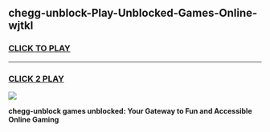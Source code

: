 
## chegg-unblock-Play-Unblocked-Games-Online-wjtkl
<h3>
<a href="https://premium76.site?title=chegg-unblock&ref=25A">CLICK TO PLAY</a></h3>
<hr>

<h3>
<a href="https://premium76.site?title=chegg-unblock&ref=25A">CLICK 2 PLAY</a>
  
</h3>

<a href="https://premium76.site?title=chegg-unblock&ref=25A"><img src="https://clearcache.store/games.png"></a>


**chegg-unblock games unblocked: Your Gateway to Fun and Accessible Online Gaming**
